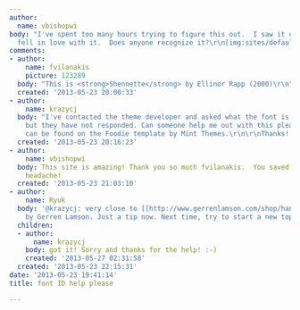 ```yaml
---
author:
  name: vbishopwi
body: "I've spent too many hours trying to figure this out.  I saw it on a logo and
  fell in love with it.  Does anyone recognize it?\r\n[img:sites/default/files/old-images/font_5549.JPG]"
comments:
- author:
    name: fvilanakis
    picture: 123289
  body: "This is <strong>Shennette</strong> by Ellinor Rapp (2000)\r\n"
  created: '2013-05-23 20:00:33'
- author:
    name: krazycj
  body: "I've contacted the theme developer and asked what the font is that he used
    but they have not responded. Can someone help me out with this please!\r\n\r\nIt
    can be found on the Foodie template by Mint Themes.\r\n\r\nThanks! \r\n\r\nCheryl\r\n\r\n[img:sites/default/files/old-images/Foodie_4215.jpg]"
  created: '2013-05-23 20:16:23'
- author:
    name: vbishopwi
  body: This site is amazing! Thank you so much fvilanakis.  You saved me from a huge
    headache!
  created: '2013-05-23 21:03:10'
- author:
    name: Ryuk
  body: '@krazycj: very close to [[http://www.gerrenlamson.com/shop/handslab/index.html|Handslab]]
    by Gerren Lamson. Just a tip now. Next time, try to start a new topic.'
  children:
  - author:
      name: krazycj
    body: got it! Sorry and thanks for the help! :-)
    created: '2013-05-27 02:31:58'
  created: '2013-05-23 22:15:31'
date: '2013-05-23 19:41:14'
title: font ID help please

---
```

